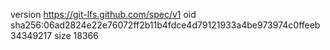 version https://git-lfs.github.com/spec/v1
oid sha256:06ad2824e22e76072ff2b11b4fdce4d79121933a4be973974c0ffeeb34349217
size 18366
